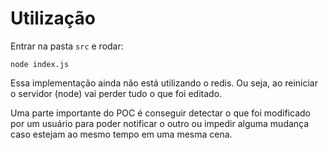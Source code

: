 # Utilização

Entrar na pasta `src` e rodar:
```
node index.js
```


Essa implementação ainda não está utilizando o redis. Ou seja, ao reiniciar o servidor (node) vai perder tudo o que foi editado.

Uma parte importante do POC é conseguir detectar o que foi modificado por um usuário para poder notificar o outro ou impedir alguma mudança caso estejam ao mesmo tempo em uma mesma cena.
